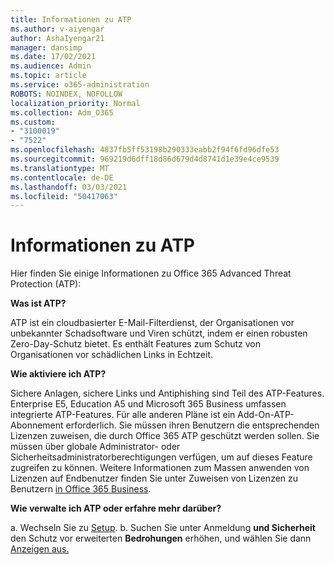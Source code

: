 ```yaml
---
title: Informationen zu ATP
ms.author: v-aiyengar
author: AshaIyengar21
manager: dansimp
ms.date: 17/02/2021
ms.audience: Admin
ms.topic: article
ms.service: o365-administration
ROBOTS: NOINDEX, NOFOLLOW
localization_priority: Normal
ms.collection: Adm_O365
ms.custom:
- "3100019"
- "7522"
ms.openlocfilehash: 4837fb5ff53198b290333eabb2f94f6fd96dfe53
ms.sourcegitcommit: 969219d6dff18d86d679d4d8741d1e39e4ce9539
ms.translationtype: MT
ms.contentlocale: de-DE
ms.lasthandoff: 03/03/2021
ms.locfileid: "50417063"
---
```

# <a name="learn-about-atp"></a>Informationen zu ATP

Hier finden Sie einige Informationen zu Office 365 Advanced Threat Protection (ATP):

**Was ist ATP?**

ATP ist ein cloudbasierter E-Mail-Filterdienst, der Organisationen vor unbekannter Schadsoftware und Viren schützt, indem er einen robusten Zero-Day-Schutz bietet. Es enthält Features zum Schutz von Organisationen vor schädlichen Links in Echtzeit.

**Wie aktiviere ich ATP?**

Sichere Anlagen, sichere Links und Antiphishing sind Teil des ATP-Features. Enterprise E5, Education A5 und Microsoft 365 Business umfassen integrierte ATP-Features. Für alle anderen Pläne ist ein Add-On-ATP-Abonnement erforderlich. Sie müssen ihren Benutzern die entsprechenden Lizenzen zuweisen, die durch Office 365 ATP geschützt werden sollen. Sie müssen über globale Administrator- oder Sicherheitsadministratorberechtigungen verfügen, um auf dieses Feature zugreifen zu können. Weitere Informationen zum Massen anwenden von Lizenzen auf Endbenutzer finden Sie unter Zuweisen von Lizenzen zu Benutzern [in Office 365 Business](https://go.microsoft.com/fwlink/?linkid=2093435).

**Wie verwalte ich ATP oder erfahre mehr darüber?**

a. Wechseln Sie zu [Setup](https://go.microsoft.com/fwlink/p/?linkid=2075721).
b. Suchen Sie unter Anmeldung **und Sicherheit** den Schutz vor erweiterten **Bedrohungen** erhöhen, und wählen Sie dann [Anzeigen aus.](https://go.microsoft.com/fwlink/?linkid=2109302)
